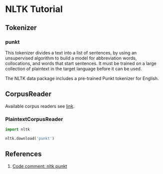 # NLTK Tutorial

## Tokenizer

### punkt

This tokenizer divides a text into a list of sentences, by using an unsupervised algorithm to build a model for abbreviation words, collocations, and words that start sentences. It must be trained on a large collection of plaintext in the target language before it can be used.

The NLTK data package includes a pre-trained Punkt tokenizer for English.

## CorpusReader

Available corpus readers see [link](https://www.nltk.org/howto/corpus.html).

### PlaintextCorpusReader

```python
import nltk

nltk.download('punkt')
```

## References

1. [Code comment: nltk punkt](https://www.nltk.org/_modules/nltk/tokenize/punkt.html)

